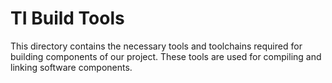 # TI Build Tools

This directory contains the necessary tools and toolchains required for building components of our project. These tools are used for compiling and linking software components.
